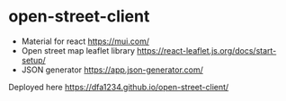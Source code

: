 # open-street-client

* Material for react https://mui.com/
* Open street map leaflet library https://react-leaflet.js.org/docs/start-setup/
* JSON generator https://app.json-generator.com/

Deployed here https://dfa1234.github.io/open-street-client/
